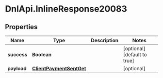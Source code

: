 # DnlApi.InlineResponse20083

## Properties
Name | Type | Description | Notes
------------ | ------------- | ------------- | -------------
**success** | **Boolean** |  | [optional] [default to true]
**payload** | [**ClientPaymentSentGet**](ClientPaymentSentGet.md) |  | [optional] 


